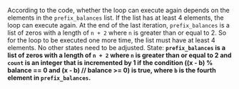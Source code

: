According to the code, whether the loop can execute again depends on the elements in the `prefix_balances` list. If the list has at least 4 elements, the loop can execute again. At the end of the last iteration, `prefix_balances` is a list of zeros with a length of `n + 2` where `n` is greater than or equal to 2. So for the loop to be executed one more time, the list must have at least 4 elements. No other states need to be adjusted.
State: **`prefix_balances` is a list of zeros with a length of `n + 2` where `n` is greater than or equal to 2 and `count` is an integer that is incremented by 1 if the condition ((x - b) % balance == 0 and (x - b) // balance >= 0) is true, where `b` is the fourth element in `prefix_balances`.**